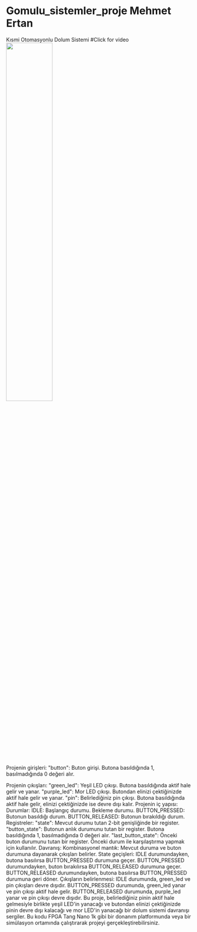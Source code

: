 # Gomulu_sistemler_proje Mehmet Ertan
Kısmi Otomasyonlu Dolum Sistemi
#Click for video
[<img src="https://img.freepik.com/free-vector/youtube-player-icon-with-flat-design_23-2147839964.jpg" width="50%">](https://youtu.be/GNge8DfXvAs "Now in Android: 55")











Projenin girişleri: "button": Buton girişi. Butona basıldığında 1, basılmadığında 0 değeri alır. 

Projenin çıkışları: 
"green_led": Yeşil LED çıkışı. Butona basıldığında aktif hale gelir ve yanar.
"purple_led": Mor LED çıkışı. Butondan elinizi çektiğinizde aktif hale gelir ve yanar.
"pin": Belirlediğiniz pin çıkışı. Butona basıldığında aktif hale gelir, elinizi çektiğinizde ise devre dışı kalır.
Projenin iç yapısı: 
Durumlar:
IDLE: Başlangıç durumu. Bekleme durumu. 
BUTTON_PRESSED: Butonun basıldığı durum. 
BUTTON_RELEASED: Butonun bırakıldığı durum.
Registreler: 
"state": Mevcut durumu tutan 2-bit genişliğinde bir register.
"button_state": Butonun anlık durumunu tutan bir register. Butona basıldığında 1, basılmadığında 0 değeri alır. 
"last_button_state": Önceki buton durumunu tutan bir register. Önceki durum ile karşılaştırma yapmak için kullanılır.
Davranış: 
Kombinasyonel mantık: 
Mevcut duruma ve buton durumuna dayanarak çıkışları belirler.
State geçişleri: 
IDLE durumundayken, butona basılırsa BUTTON_PRESSED durumuna geçer.
BUTTON_PRESSED durumundayken, buton bırakılırsa BUTTON_RELEASED durumuna geçer. BUTTON_RELEASED durumundayken, butona basılırsa BUTTON_PRESSED durumuna geri döner.
Çıkışların belirlenmesi: IDLE durumunda, green_led ve pin çıkışları devre dışıdır. 
BUTTON_PRESSED durumunda, green_led yanar ve pin çıkışı aktif hale gelir. 
BUTTON_RELEASED durumunda, purple_led yanar ve pin çıkışı devre dışıdır.
Bu proje, belirlediğiniz pinin aktif hale gelmesiyle birlikte yeşil LED'in yanacağı ve butondan elinizi çektiğinizde pinin devre dışı kalacağı ve mor LED'in yanacağı bir dolum sistemi davranışı sergiler.
Bu kodu FPGA Tang Nano 1k gibi bir donanım platformunda veya bir simülasyon ortamında çalıştırarak projeyi gerçekleştirebilirsiniz.
